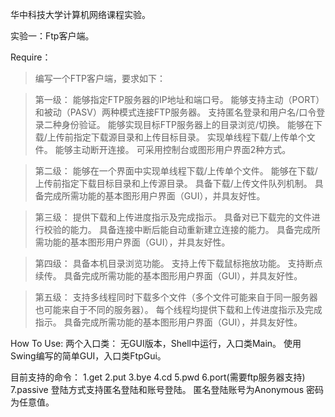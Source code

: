 ﻿华中科技大学计算机网络课程实验。

实验一：Ftp客户端。

Require：
>编写一个FTP客户端，要求如下：

>第一级：
能够指定FTP服务器的IP地址和端口号。
>能够支持主动（PORT）和被动（PASV）两种模式连接FTP服务器。
支持匿名登录和用户名/口令登录二种身份验证。
能够实现目标FTP服务器上的目录浏览/切换。
能够在下载/上传前指定下载源目录和上传目标目录。
实现单线程下载/上传单个文件。
能够主动断开连接。
可采用控制台或图形用户界面2种方式。

>第二级：
 能够在一个界面中实现单线程下载/上传单个文件。
能够在下载/上传前指定下载目标目录和上传源目录。
具备下载/上传文件队列机制。
具备完成所需功能的基本图形用户界面（GUI），并具友好性。

>第三级：
提供下载和上传进度指示及完成指示。
具备对已下载完的文件进行校验的能力。
具备连接中断后能自动重新建立连接的能力。
具备完成所需功能的基本图形用户界面（GUI），并具友好性。

>第四级：
具备本机目录浏览功能。
支持上传下载鼠标拖放功能。
支持断点续传。
具备完成所需功能的基本图形用户界面（GUI），并具友好性。

>第五级：
支持多线程同时下载多个文件（多个文件可能来自于同一服务器也可能来自于不同的服务器）。
每个线程均提供下载和上传进度指示及完成指示。
具备完成所需功能的基本图形用户界面（GUI），并具友好性。


How To Use:
两个入口类：
无GUI版本，Shell中运行，入口类Main。
使用Swing编写的简单GUI，入口类FtpGui。

目前支持的命令：
1.get 
2.put
3.bye
4.cd
5.pwd
6.port(需要ftp服务器支持)
7.passive
登陆方式支持匿名登陆和账号登陆。
匿名登陆账号为Anonymous 密码为任意值。



